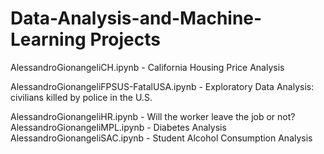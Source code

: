 # Data-Analysis-and-Machine-Learning Projects

AlessandroGionangeliCH.ipynb - California Housing Price Analysis


AlessandroGionangeliFPSUS-FatalUSA.ipynb - Exploratory Data Analysis: civilians killed by police in the U.S.


AlessandroGionangeliHR.ipynb - Will the worker leave the job or not?
AlessandroGionangeliMPL.ipynb - Diabetes Analysis
AlessandroGionangeliSAC.ipynb - Student Alcohol Consumption Analysis
